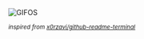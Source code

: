 <div align="justify">
<picture>
    <source media="(prefers-color-scheme: dark)" srcset="https://i.ibb.co/CVDcsQc/output-gif.gif">
    <source media="(prefers-color-scheme: light)" srcset="https://i.ibb.co/CVDcsQc/output-gif.gif">
    <img alt="GIFOS" src="https://i.ibb.co/CVDcsQc/output-gif.gif">
</picture>

<sub><i>inspired from [x0rzavi/github-readme-terminal](https://github.com/x0rzavi/github-readme-terminal)</i></sub>

</div>

<!-- Image deletion URL: https://ibb.co/nQtG8jG/0460242054512485bbc8b194a1a2c8a6 -->
